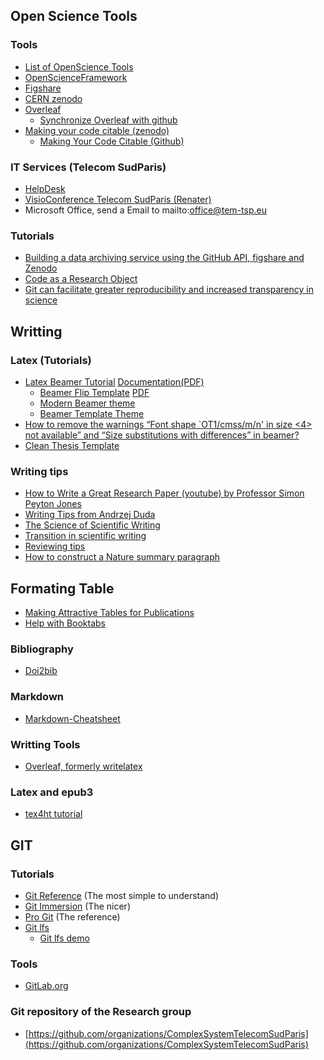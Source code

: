 ## Open Science Tools
### Tools 
* [List of OpenScience Tools](https://docs.google.com/a/luxbulb.org/spreadsheet/ccc?key=0AurNeI-ueiEEdFdwTWNnMDA0OEliNHM0WnNBQVd4eEE#gid=0)
* [OpenScienceFramework](https://openscienceframework.org/)
* [Figshare](http://figshare.com/)
* [CERN zenodo](http://zenodo.org/)
* [Overleaf](https://www.overleaf.com/)
  * [Synchronize Overleaf with github](https://ineed.coffee/3454/how-to-synchronize-an-overleaf-latex-paper-with-a-github-repository/)
* [Making your code citable (zenodo)](https://zenodo.org/)
  * [Making Your Code Citable (Github)](https://guides.github.com/activities/citable-code/)

### IT Services (Telecom SudParis)
* [HelpDesk](https://ecampus.tem-tsp.eu/uPortal/f/aidesos/p/Helpdesk.u42l1n11/max/render.uP?pCp)
* [VisioConference Telecom SudParis (Renater)](https://renavisio.renater.fr/)
* Microsoft Office, send a Email to mailto:office@tem-tsp.eu

### Tutorials 
* [Building a data archiving service using the GitHub API, figshare and Zenodo](http://arfon.org/building-a-data-archiving-service-using-the-github-api-figshare-and-zenodo)
* [Code as a Research Object](http://mozillascience.github.io/code-research-object/)
* [Git can facilitate greater reproducibility and increased transparency in science](http://www.scfbm.org/content/8/1/7/)

## Writting
### Latex (Tutorials) 
- [Latex Beamer Tutorial](http://www.uncg.edu/cmp/reu/presentations/Charles%20Batts%20-%20Beamer%20Tutorial.pdf) [Documentation(PDF)](http://ctan.mackichan.com/macros/latex/contrib/beamer/doc/beameruserguide.pdf)
  - [Beamer Flip Template](http://www.lepp.cornell.edu/~pt267/files/code/FlipBeamerTheme2013.zip) [PDF](http://www.physics.uci.edu/~tanedo/files/code/FlipBeamerTemplate.pdf)
  - [Modern Beamer theme](https://bloerg.net/2014/09/20/a-modern-beamer-theme.html)
  - [Beamer Template Theme](http://www.drbunsen.org/designing-a-beamer-template-theme/)
- [How to remove the warnings “Font shape `OT1/cmss/m/n' in size <4> not available” and “Size substitutions with differences” in beamer?](http://tex.stackexchange.com/questions/58087/how-to-remove-the-warnings-font-shape-ot1-cmss-m-n-in-size-4-not-available)
- [Clean Thesis Template](http://cleanthesis.der-ric.de/)

### Writing tips
* [How to Write a Great Research Paper (youtube) by Professor Simon Peyton Jones](https://www.youtube.com/watch?v=g3dkRsTqdDA&feature=youtu.be)
* [Writing Tips from Andrzej Duda](http://duda.imag.fr/writing.pdf)
* [The Science of Scientific Writing](https://www.americanscientist.org/issues/issue.aspx?id=877&y=0&no&content=true&page=4&css=print)
* [Transition in scientific writing](http://www.infoplease.com/homework/ttransition.html)
* [Reviewing tips](http://www.brianckeegan.com/2014/03/checklist-for-reviewing-and-thus-writing-a-research-paper/)
* [How to construct a Nature summary paragraph
](http://t.co/xAhshxME1n)



## Formating Table 
* [Making Attractive Tables for Publications](https://www.inf.ethz.ch/personal/markusp/teaching/guides/guide-tables.pdf)
* [Help with Booktabs](http://tex.stackexchange.com/questions/163061/help-with-a-booktabs-table)

### Bibliography
* [Doi2bib](http://www.doi2bib.org/)

### Markdown
* [Markdown-Cheatsheet](https://github.com/adam-p/markdown-here/wiki/Markdown-Cheatsheet)

### Writting Tools 
* [Overleaf, formerly writelatex](https://www.overleaf.com/)

### Latex and epub3
* [tex4ht tutorial](https://github.com/michal-h21/helpers4ht/wiki/tex4ht-tutorial)
 
## GIT
### Tutorials 
  * [Git Reference](http://gitref.org/) (The most simple to understand)
  * [Git Immersion](http://gitimmersion.com/) (The nicer)
  * [Pro Git](http://progit.org/book/) (The reference)
  * [Git lfs](https://git-lfs.github.com/)
    * [Git lfs demo](https://www.youtube.com/watch?v=uLR1RNqJ1Mw&ab_channel=GitHubTraining&Guides=)

### Tools
  * [GitLab.org](http://gitlab.org/)

### Git repository of the Research group 
* [https://github.com/organizations/ComplexSystemTelecomSudParis](https://github.com/organizations/ComplexSystemTelecomSudParis)